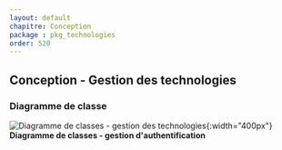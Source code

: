 ```yaml
---
layout: default
chapitre: Conception
package : pkg_technologies
order: 520
---
```


## Conception - Gestion des technologies

### Diagramme de classe

![Diagramme de classes - gestion des technologies ](/prototype/diagrammes/classes_gestion_technologie.svg){:width="400px"}
**Diagramme de classes - gestion d'authentification**

